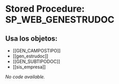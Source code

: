 # Stored Procedure: SP_WEB_GENESTRUDOC

## Usa los objetos:
- [[GEN_CAMPOSTIPO]]
- [[gen_estrudoc]]
- [[GEN_SUBTIPODOC]]
- [[sis_empresa]]

*No code available.*
